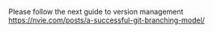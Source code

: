Please follow the next guide to version management https://nvie.com/posts/a-successful-git-branching-model/

